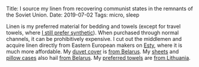 Title: I source my linen from recovering communist states in the remnants of the Soviet Union.
Date: 2019-07-02
Tags: micro, sleep

Linen is my preferred material for bedding and towels (except for travel towels, where [I still prefer synthetic](/2018/03/better-towel/)). When purchased through normal channels, it can be prohibitively expensive. I cut out the middlemen and acquire linen directly from Eastern European makers on [Esty](https://www.etsy.com/), where it is much more affordable. My [duvet cover](https://www.etsy.com/listing/274336888/linen-duvet-cover-with-hidden-buttons) is [from Belarus](https://www.etsy.com/shop/SHOP2016). My [sheets](https://www.etsy.com/listing/277582026/linen-flat-sheet-linen-natural-flat) and [pillow cases](https://www.etsy.com/listing/277204904/linen-pillowcase-linen-pillow-cover) also hail [from Belarus](https://www.etsy.com/shop/ShopByElla). My [preferred towels](https://www.etsy.com/listing/561680819/linen-travel-towel-linen-bath-towel) are [from Lithuania](https://www.etsy.com/shop/Linenfiesta).
